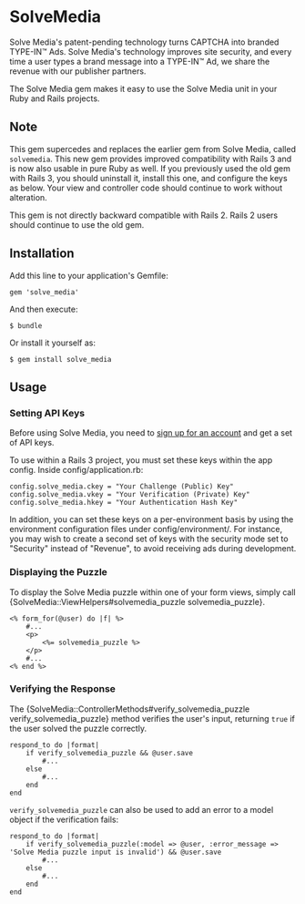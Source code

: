 # SolveMedia

Solve Media's patent-pending technology turns CAPTCHA into branded 
TYPE-IN&trade; Ads. Solve Media's technology improves site security, and every 
time a user types a brand message into a TYPE-IN&trade; Ad, we share the 
revenue with our publisher partners.

The Solve Media gem makes it easy to use the Solve Media unit in your Ruby and
Rails projects.

## Note

This gem supercedes and replaces the earlier gem from Solve Media, called
`solvemedia`. This new gem provides improved compatibility with Rails 3 and
is now also usable in pure Ruby as well. If you previously used the old gem with
Rails 3, you should uninstall it, install this one, and configure the keys as
below. Your view and controller code should continue to work without alteration.

This gem is not directly backward compatible with Rails 2. Rails 2 users should 
continue to use the old gem.

## Installation

Add this line to your application's Gemfile:

    gem 'solve_media'

And then execute:

    $ bundle

Or install it yourself as:

    $ gem install solve_media

## Usage

### Setting API Keys
Before using Solve Media, you need to 
[sign up for an account](https://portal.solvemedia.com/portal/public/signup) 
and get a set of API keys. 

To use within a Rails 3 project, you must set these keys within the app config.
Inside config/application.rb:

    config.solve_media.ckey = "Your Challenge (Public) Key"
    config.solve_media.vkey = "Your Verification (Private) Key"
    config.solve_media.hkey = "Your Authentication Hash Key"

In addition, you can set these keys on a per-environment basis by using the
environment configuration files under config/environment/. For instance, you
may wish to create a second set of keys with the security mode 
set to "Security" instead of "Revenue", to avoid receiving ads during 
development.

### Displaying the Puzzle

To display the Solve Media puzzle within one of your form views, simply call
{SolveMedia::ViewHelpers#solvemedia_puzzle solvemedia_puzzle}.

    <% form_for(@user) do |f| %>
        #...
        <p>
            <%= solvemedia_puzzle %>
        </p>
        #...
    <% end %>

### Verifying the Response

The {SolveMedia::ControllerMethods#verify_solvemedia_puzzle verify_solvemedia_puzzle} method verifies the user's input, returning
`true` if the user solved the puzzle correctly.

    respond_to do |format|
        if verify_solvemedia_puzzle && @user.save
            #...
        else
            #...
        end
    end

`verify_solvemedia_puzzle` can also be used to add an error to a model object
if the verification fails:

    respond_to do |format|
        if verify_solvemedia_puzzle(:model => @user, :error_message => 'Solve Media puzzle input is invalid') && @user.save
            #...
        else
            #...
        end
    end
